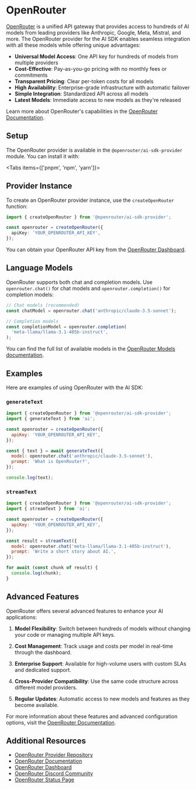 
# OpenRouter

[OpenRouter](https://openrouter.ai/) is a unified API gateway that provides access to hundreds of AI models from leading providers like Anthropic, Google, Meta, Mistral, and more. The OpenRouter provider for the AI SDK enables seamless integration with all these models while offering unique advantages:

- **Universal Model Access**: One API key for hundreds of models from multiple providers
- **Cost-Effective**: Pay-as-you-go pricing with no monthly fees or commitments
- **Transparent Pricing**: Clear per-token costs for all models
- **High Availability**: Enterprise-grade infrastructure with automatic failover
- **Simple Integration**: Standardized API across all models
- **Latest Models**: Immediate access to new models as they're released

Learn more about OpenRouter's capabilities in the [OpenRouter Documentation](https://openrouter.ai/docs).

## Setup

The OpenRouter provider is available in the `@openrouter/ai-sdk-provider` module. You can install it with:

<Tabs items={['pnpm', 'npm', 'yarn']}>
  <Tab>
    <Snippet text="pnpm add @openrouter/ai-sdk-provider" dark />
  </Tab>
  <Tab>
    <Snippet text="npm install @openrouter/ai-sdk-provider" dark />
  </Tab>
  <Tab>
    <Snippet text="yarn add @openrouter/ai-sdk-provider" dark />
  </Tab>
</Tabs>

## Provider Instance

To create an OpenRouter provider instance, use the `createOpenRouter` function:

```typescript
import { createOpenRouter } from '@openrouter/ai-sdk-provider';

const openrouter = createOpenRouter({
  apiKey: 'YOUR_OPENROUTER_API_KEY',
});
```

You can obtain your OpenRouter API key from the [OpenRouter Dashboard](https://openrouter.ai/keys).

## Language Models

OpenRouter supports both chat and completion models. Use `openrouter.chat()` for chat models and `openrouter.completion()` for completion models:

```typescript
// Chat models (recommended)
const chatModel = openrouter.chat('anthropic/claude-3.5-sonnet');

// Completion models
const completionModel = openrouter.completion(
  'meta-llama/llama-3.1-405b-instruct',
);
```

You can find the full list of available models in the [OpenRouter Models documentation](https://openrouter.ai/docs#models).

## Examples

Here are examples of using OpenRouter with the AI SDK:

### `generateText`

```javascript
import { createOpenRouter } from '@openrouter/ai-sdk-provider';
import { generateText } from 'ai';

const openrouter = createOpenRouter({
  apiKey: 'YOUR_OPENROUTER_API_KEY',
});

const { text } = await generateText({
  model: openrouter.chat('anthropic/claude-3.5-sonnet'),
  prompt: 'What is OpenRouter?',
});

console.log(text);
```

### `streamText`

```javascript
import { createOpenRouter } from '@openrouter/ai-sdk-provider';
import { streamText } from 'ai';

const openrouter = createOpenRouter({
  apiKey: 'YOUR_OPENROUTER_API_KEY',
});

const result = streamText({
  model: openrouter.chat('meta-llama/llama-3.1-405b-instruct'),
  prompt: 'Write a short story about AI.',
});

for await (const chunk of result) {
  console.log(chunk);
}
```

## Advanced Features

OpenRouter offers several advanced features to enhance your AI applications:

1. **Model Flexibility**: Switch between hundreds of models without changing your code or managing multiple API keys.

2. **Cost Management**: Track usage and costs per model in real-time through the dashboard.

3. **Enterprise Support**: Available for high-volume users with custom SLAs and dedicated support.

4. **Cross-Provider Compatibility**: Use the same code structure across different model providers.

5. **Regular Updates**: Automatic access to new models and features as they become available.

For more information about these features and advanced configuration options, visit the [OpenRouter Documentation](https://openrouter.ai/docs).

## Additional Resources

- [OpenRouter Provider Repository](https://github.com/OpenRouterTeam/ai-sdk-provider)
- [OpenRouter Documentation](https://openrouter.ai/docs)
- [OpenRouter Dashboard](https://openrouter.ai/dashboard)
- [OpenRouter Discord Community](https://discord.gg/openrouter)
- [OpenRouter Status Page](https://status.openrouter.ai)
